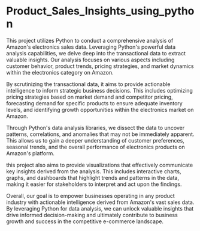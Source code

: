 # Product_Sales_Insights_using_python
This project utilizes Python to conduct a comprehensive analysis of Amazon's electronics sales data. Leveraging Python's powerful data analysis capabilities, we delve deep into the transactional data to extract valuable insights. Our analysis focuses on various aspects including customer behavior, product trends, pricing strategies, and market dynamics within the electronics category on Amazon.

By scrutinizing the transactional data, it aims to provide actionable intelligence to inform strategic business decisions. This includes optimizing pricing strategies based on market demand and competitor pricing, forecasting demand for specific products to ensure adequate inventory levels, and identifying growth opportunities within the electronics market on Amazon.

Through Python's data analysis libraries, we dissect the data to uncover patterns, correlations, and anomalies that may not be immediately apparent. This allows us to gain a deeper understanding of customer preferences, seasonal trends, and the overall performance of electronics products on Amazon's platform.

this project also aims to provide visualizations that effectively communicate key insights derived from the analysis. This includes interactive charts, graphs, and dashboards that highlight trends and patterns in the data, making it easier for stakeholders to interpret and act upon the findings.

Overall, our goal is to empower businesses operating in any product industry with actionable intelligence derived from Amazon's vast sales data. By leveraging Python for data analysis, we can unlock valuable insights that drive informed decision-making and ultimately contribute to business growth and success in the competitive e-commerce landscape.
